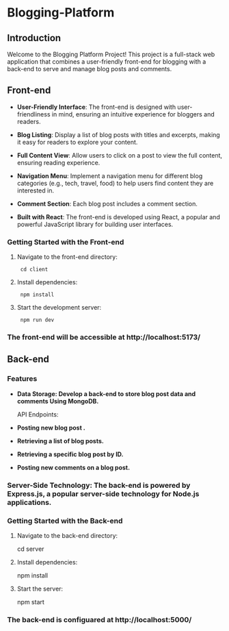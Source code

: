# Blogging-Platform


## Introduction

Welcome to the Blogging Platform Project! This project is a full-stack web application that combines a user-friendly front-end for blogging with a back-end to serve and manage blog posts and comments.


## Front-end

- **User-Friendly Interface**: The front-end is designed with user-friendliness in mind, ensuring an intuitive experience for bloggers and readers.

- **Blog Listing**: Display a list of blog posts with titles and excerpts, making it easy for readers to explore your content.

- **Full Content View**: Allow users to click on a post to view the full content, ensuring  reading experience.

- **Navigation Menu**: Implement a navigation menu for different blog categories (e.g., tech, travel, food) to help users find content they are interested in.

- **Comment Section**: Each blog post includes a comment section.

- **Built with React**: The front-end is developed using React, a popular and powerful JavaScript library for building user interfaces.



### Getting Started with the Front-end


1. Navigate to the front-end directory:

        cd client

2. Install dependencies:

        npm install

3. Start the development server:

        npm run dev

###  The front-end will be accessible at http://localhost:5173/


## Back-end


###   Features

 - **Data Storage: Develop a back-end to store blog post data and comments Using MongoDB.**

   API Endpoints:

 - **Posting new blog post .**

 - **Retrieving a list of blog posts.**

 - **Retrieving a specific blog post by ID.**

 - **Posting new comments on a blog post.**


###  Server-Side Technology: The back-end is powered by Express.js, a popular server-side technology for Node.js applications.




### Getting Started with the Back-end

1. Navigate to the back-end directory:

     cd server

2. Install dependencies:

     npm install

3. Start the server:

     npm start


### The back-end is configuared at http://localhost:5000/